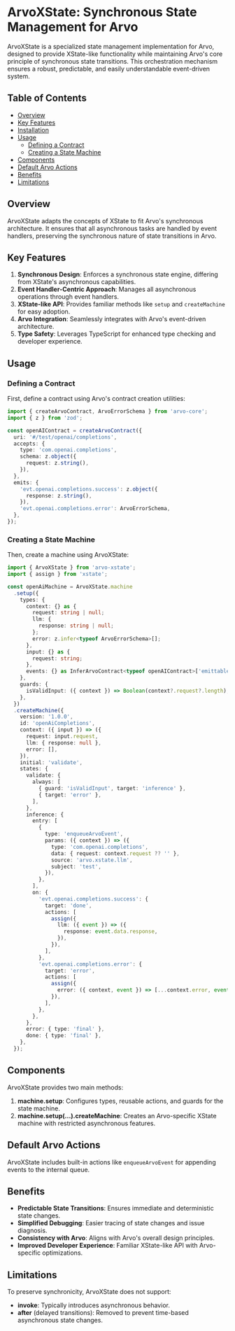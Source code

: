# ArvoXState: Synchronous State Management for Arvo

ArvoXState is a specialized state management implementation for Arvo, designed to provide XState-like functionality while maintaining Arvo's core principle of synchronous state transitions. This orchestration mechanism ensures a robust, predictable, and easily understandable event-driven system.

## Table of Contents

- [Overview](#overview)
- [Key Features](#key-features)
- [Installation](#installation)
- [Usage](#usage)
  - [Defining a Contract](#defining-a-contract)
  - [Creating a State Machine](#creating-a-state-machine)
- [Components](#components)
- [Default Arvo Actions](#default-arvo-actions)
- [Benefits](#benefits)
- [Limitations](#limitations)

## Overview

ArvoXState adapts the concepts of XState to fit Arvo's synchronous architecture. It ensures that all asynchronous tasks are handled by event handlers, preserving the synchronous nature of state transitions in Arvo.

## Key Features

1. **Synchronous Design**: Enforces a synchronous state engine, differing from XState's asynchronous capabilities.
2. **Event Handler-Centric Approach**: Manages all asynchronous operations through event handlers.
3. **XState-like API**: Provides familiar methods like `setup` and `createMachine` for easy adoption.
4. **Arvo Integration**: Seamlessly integrates with Arvo's event-driven architecture.
5. **Type Safety**: Leverages TypeScript for enhanced type checking and developer experience.

## Usage

### Defining a Contract

First, define a contract using Arvo's contract creation utilities:

```typescript
import { createArvoContract, ArvoErrorSchema } from 'arvo-core';
import { z } from 'zod';

const openAIContract = createArvoContract({
  uri: '#/test/openai/completions',
  accepts: {
    type: 'com.openai.completions',
    schema: z.object({
      request: z.string(),
    }),
  },
  emits: {
    'evt.openai.completions.success': z.object({
      response: z.string(),
    }),
    'evt.openai.completions.error': ArvoErrorSchema,
  },
});
```

### Creating a State Machine

Then, create a machine using ArvoXState:

```typescript
import { ArvoXState } from 'arvo-xstate';
import { assign } from 'xstate';

const openAiMachine = ArvoXState.machine
  .setup({
    types: {
      context: {} as {
        request: string | null;
        llm: {
          response: string | null;
        };
        error: z.infer<typeof ArvoErrorSchema>[];
      },
      input: {} as {
        request: string;
      },
      events: {} as InferArvoContract<typeof openAIContract>['emittableEvents'],
    },
    guards: {
      isValidInput: ({ context }) => Boolean(context?.request?.length),
    },
  })
  .createMachine({
    version: '1.0.0',
    id: 'openAiCompletions',
    context: ({ input }) => ({
      request: input.request,
      llm: { response: null },
      error: [],
    }),
    initial: 'validate',
    states: {
      validate: {
        always: [
          { guard: 'isValidInput', target: 'inference' },
          { target: 'error' },
        ],
      },
      inference: {
        entry: [
          {
            type: 'enqueueArvoEvent',
            params: ({ context }) => ({
              type: 'com.openai.completions',
              data: { request: context.request ?? '' },
              source: 'arvo.xstate.llm',
              subject: 'test',
            }),
          },
        ],
        on: {
          'evt.openai.completions.success': {
            target: 'done',
            actions: [
              assign({
                llm: ({ event }) => ({
                  response: event.data.response,
                }),
              }),
            ],
          },
          'evt.openai.completions.error': {
            target: 'error',
            actions: [
              assign({
                error: ({ context, event }) => [...context.error, event.data],
              }),
            ],
          },
        },
      },
      error: { type: 'final' },
      done: { type: 'final' },
    },
  });
```

## Components

ArvoXState provides two main methods:

1. **machine.setup**: Configures types, reusable actions, and guards for the state machine.
2. **machine.setup(...).createMachine**: Creates an Arvo-specific XState machine with restricted asynchronous features.

## Default Arvo Actions

ArvoXState includes built-in actions like `enqueueArvoEvent` for appending events to the internal queue.

## Benefits

- **Predictable State Transitions**: Ensures immediate and deterministic state changes.
- **Simplified Debugging**: Easier tracing of state changes and issue diagnosis.
- **Consistency with Arvo**: Aligns with Arvo's overall design principles.
- **Improved Developer Experience**: Familiar XState-like API with Arvo-specific optimizations.

## Limitations

To preserve synchronicity, ArvoXState does not support:

- **invoke**: Typically introduces asynchronous behavior.
- **after** (delayed transitions): Removed to prevent time-based asynchronous state changes.
